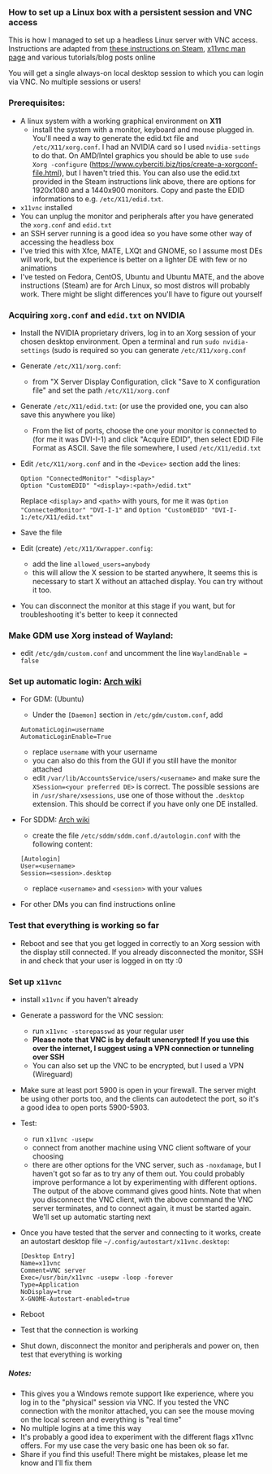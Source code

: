 ### How to set up a Linux box with a persistent session and VNC access
This is how I managed to set up a headless Linux server with VNC access. Instructions are adapted from [these instructions on Steam](https://steamcommunity.com/sharedfiles/filedetails/?id=680514371), [x11vnc man page](https://linux.die.net/man/1/x11vnc) and various tutorials/blog posts online

You will get a single always-on local desktop session to which you can login via VNC. No multiple sessions or users!

### Prerequisites:
- A linux system with a working graphical environment on <b>X11</b>
  - install the system with a monitor, keyboard and mouse plugged in. You'll need a way to generate the edid.txt file and `/etc/X11/xorg.conf`. I had an NVIDIA card so I used `nvidia-settings` to do that. On AMD/Intel graphics you should be able to use `sudo Xorg -configure` (https://www.cyberciti.biz/tips/create-a-xorgconf-file.html), but I haven't tried this. You can also use the edid.txt provided in the Steam instructions link above, there are options for 1920x1080 and a 1440x900 monitors. Copy and paste the EDID informations to e.g. `/etc/X11/edid.txt`.
- `x11vnc` installed
- You can unplug the monitor and peripherals after you have generated the `xorg.conf` and `edid.txt`
- an SSH server running is a good idea so you have some other way of accessing the headless box
- I've tried this with Xfce, MATE, LXQt and GNOME, so I assume most DEs will work, but the experience is better on a lighter DE with few or no animations
- I've tested on Fedora, CentOS, Ubuntu and Ubuntu MATE, and the above instructions (Steam) are for Arch Linux, so most distros will probably work. There might be slight differences you'll have to figure out yourself

### Acquiring `xorg.conf` and `edid.txt` on NVIDIA
- Install the NVIDIA proprietary drivers, log in to an Xorg session of your chosen desktop environment. Open a terminal and run `sudo nvidia-settings` (sudo is required so you can generate `/etc/X11/xorg.conf`
- Generate `/etc/X11/xorg.conf`:
  - from "X Server Display Configuration, click "Save to X configuration file" and set the path `/etc/X11/xorg.conf`
- Generate `/etc/X11/edid.txt`: (or use the provided one, you can also save this anywhere you like)
  - From the list of ports, choose the one your monitor is connected to (for me it was DVI-I-1) and click "Acquire EDID", then select EDID File Format as ASCII. Save the file somewhere, I used `/etc/X11/edid.txt`
- Edit `/etc/X11/xorg.conf` and in the `<Device>` section add the lines:
  ```
  Option "ConnectedMonitor" "<display>"
  Option "CustomEDID" "<display>:<path>/edid.txt"
  ```
  Replace `<display>` and `<path>` with yours, for me it was `Option "ConnectedMonitor" "DVI-I-1"` and `Option "CustomEDID" "DVI-I-1:/etc/X11/edid.txt"`
- Save the file
- Edit (create) `/etc/X11/Xwrapper.config`:
  - add the line `allowed_users=anybody`
  - this will allow the X session to be started anywhere, It seems this is necessary to start X without an attached display. You can try without it too.
  
- You can disconnect the monitor at this stage if you want, but for troubleshooting it's better to keep it connected

### Make GDM use Xorg instead of Wayland:
- edit `/etc/gdm/custom.conf` and uncomment the line `WaylandEnable = false`

### Set up automatic login: [Arch wiki](https://wiki.archlinux.org/index.php/GDM#Automatic_login)
- For GDM: (Ubuntu)
  - Under the `[Daemon]` section in `/etc/gdm/custom.conf`, add
  ```
  AutomaticLogin=username
  AutomaticLoginEnable=True
  ```
  - replace `username` with your username
  - you can also do this from the GUI if you still have the monitor attached
  - edit `/var/lib/AccountsService/users/<username>` and make sure the `XSession=<your preferred DE>` is correct. The possible sessions are in `/usr/share/xsessions`, use one of those without the `.desktop` extension. This should be correct if you have only one DE installed.

- For SDDM: [Arch wiki](https://wiki.archlinux.org/index.php/SDDM#Autologin)
  - create the file `/etc/sddm/sddm.conf.d/autologin.conf` with the following content:
  ```
  [Autologin]
  User=<username>
  Session=<session>.desktop
  ```
  - replace `<username>` and `<session>` with your values

- For other DMs you can find instructions online

### Test that everything is working so far
- Reboot and see that you get logged in correctly to an Xorg session with the display still connected. If you already disconnected the monitor, SSH in and check that your user is logged in on tty :0

### Set up `x11vnc`
- install `x11vnc` if you haven't already
- Generate a password for the VNC session:
  - run `x11vnc -storepasswd` as your regular user
  - <b>Please note that VNC is by default unencrypted! If you use this over the internet, I suggest using a VPN connection or tunneling over SSH</b>
  - You can also set up the VNC to be encrypted, but I used a VPN (Wireguard)
- Make sure at least port 5900 is open in your firewall. The server might be using other ports too, and the clients can autodetect the port, so it's a good idea to open ports 5900-5903.
- Test:
  - run `x11vnc -usepw`
  - connect from another machine using VNC client software of your choosing
  - there are other options for the VNC server, such as `-noxdamage`, but I haven't got so far as to try any of them out. You could probably improve performance a lot by experimenting with different options. The output of the above command gives good hints. Note that when you disconnect the VNC client, with the above command the VNC server terminates, and to connect again, it must be started again. We'll set up automatic starting next
- Once you have tested that the server and connecting to it works, create an autostart desktop file `~/.config/autostart/x11vnc.desktop`:
  ```
  [Desktop Entry]
  Name=x11vnc
  Comment=VNC server
  Exec=/usr/bin/x11vnc -usepw -loop -forever
  Type=Application
  NoDisplay=true
  X-GNOME-Autostart-enabled=true
  ```
- Reboot
- Test that the connection is working

- Shut down, disconnect the monitor and peripherals and power on, then test that everything is working


##### Notes:
- This gives you a Windows remote support like experience, where you log in to the "physical" session via VNC. If you tested the VNC connection with the monitor attached, you can see the mouse moving on the local screen and everything is "real time"
- No multiple logins at a time this way
- It's probably a good idea to experiment with the different flags x11vnc offers. For my use case the very basic one has been ok so far.
- Share if you find this useful! There might be mistakes, please let me know and I'll fix them
